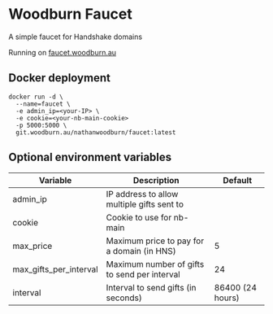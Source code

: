 # Woodburn Faucet
A simple faucet for Handshake domains

Running on [faucet.woodburn.au](https://faucet.woodburn.au)

## Docker deployment
```
docker run -d \
  --name=faucet \
  -e admin_ip=<your-IP> \
  -e cookie=<your-nb-main-cookie>
  -p 5000:5000 \
  git.woodburn.au/nathanwoodburn/faucet:latest

```

## Optional environment variables
| Variable | Description | Default |
| --- | --- | --- |
| admin_ip | IP address to allow multiple gifts sent to |
| cookie | Cookie to use for nb-main |
| max_price | Maximum price to pay for a domain (in HNS) | 5 |
| max_gifts_per_interval | Maximum number of gifts to send per interval | 24 |
| interval | Interval to send gifts (in seconds) | 86400 (24 hours) |